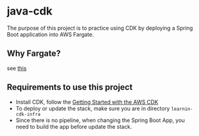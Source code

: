 # java-cdk

The purpose of this project is to practice using CDK by deploying a Spring Boot application into AWS Fargate.

## Why Fargate?

see [this](https://aws.amazon.com/fargate/)

## Requirements to use this project

 - Install CDK, follow the [Getting Started with the AWS CDK](https://docs.aws.amazon.com/cdk/v2/guide/getting_started.html)
 - To deploy or update the stack, make sure you are in directory `learnin-cdk-infra`
 - Since there is no pipeline, when changing the Spring Boot App, you need to build the app before update the stack.